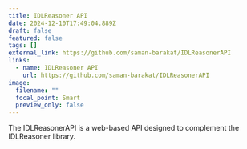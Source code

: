 ```yaml
---
title: IDLReasoner API
date: 2024-12-10T17:49:04.889Z
draft: false
featured: false
tags: []
external_link: https://github.com/saman-barakat/IDLReasonerAPI
links:
  - name: IDLReasoner API
    url: https://github.com/saman-barakat/IDLReasonerAPI
image:
  filename: ""
  focal_point: Smart
  preview_only: false
---
```

<!--StartFragment-->

The IDLReasonerAPI is a web-based API designed to complement the IDLReasoner library.

<!--EndFragment-->